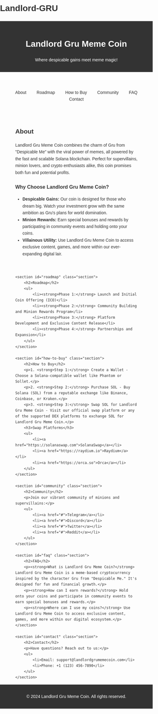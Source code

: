 # Landlord-GRU
<!DOCTYPE html>
<html lang="en">
<head>
    <meta charset="UTF-8">
    <meta name="viewport" content="width=device-width, initial-scale=1.0">
    <title>Landlord Gru Meme Coin</title>
    <style>
        body {
            font-family: Arial, sans-serif;
            line-height: 1.6;
            margin: 0;
            padding: 0;
            color: #333;
        }
        header, footer {
            background: #333;
            color: #fff;
            padding: 1em 0;
            text-align: center;
        }
        .container {
            width: 80%;
            margin: auto;
            overflow: hidden;
        }
        .section {
            padding: 2em 0;
        }
        nav {
            text-align: center;
            margin: 20px 0;
        }
        nav a {
            color: #333;
            text-decoration: none;
            margin: 0 15px;
        }
        nav a:hover {
            text-decoration: underline;
        }
    </style>
</head>
<body>

<header>
    <h1>Landlord Gru Meme Coin</h1>
    <p>Where despicable gains meet meme magic!</p>
</header>

<nav>
    <a href="#about">About</a>
    <a href="#roadmap">Roadmap</a>
    <a href="#how-to-buy">How to Buy</a>
    <a href="#community">Community</a>
    <a href="#faq">FAQ</a>
    <a href="#contact">Contact</a>
</nav>

<div class="container">
    <section id="about" class="section">
        <h2>About</h2>
        <p>Landlord Gru Meme Coin combines the charm of Gru from "Despicable Me" with the viral power of memes, all powered by the fast and scalable Solana blockchain. Perfect for supervillains, minion lovers, and crypto enthusiasts alike, this coin promises both fun and potential profits.</p>
        <h3>Why Choose Landlord Gru Meme Coin?</h3>
        <ul>
            <li><strong>Despicable Gains:</strong> Our coin is designed for those who dream big. Watch your investment grow with the same ambition as Gru's plans for world domination.</li>
            <li><strong>Minion Rewards:</strong> Earn special bonuses and rewards by participating in community events and holding onto your coins.</li>
            <li><strong>Villainous Utility:</strong> Use Landlord Gru Meme Coin to access exclusive content, games, and more within our ever-expanding digital lair.</li>
        </ul>
    </section>

    <section id="roadmap" class="section">
        <h2>Roadmap</h2>
        <ul>
            <li><strong>Phase 1:</strong> Launch and Initial Coin Offering (ICO)</li>
            <li><strong>Phase 2:</strong> Community Building and Minion Rewards Program</li>
            <li><strong>Phase 3:</strong> Platform Development and Exclusive Content Release</li>
            <li><strong>Phase 4:</strong> Partnerships and Expansion</li>
        </ul>
    </section>

    <section id="how-to-buy" class="section">
        <h2>How to Buy</h2>
        <p>1. <strong>Step 1:</strong> Create a Wallet - Choose a Solana-compatible wallet like Phantom or Sollet.</p>
        <p>2. <strong>Step 2:</strong> Purchase SOL - Buy Solana (SOL) from a reputable exchange like Binance, Coinbase, or Kraken.</p>
        <p>3. <strong>Step 3:</strong> Swap SOL for Landlord Gru Meme Coin - Visit our official swap platform or any of the supported DEX platforms to exchange SOL for Landlord Gru Meme Coin.</p>
        <h3>Swap Platforms</h3>
        <ul>
            <li><a href="https://solanaswap.com">SolanaSwap</a></li>
            <li><a href="https://raydium.io">Raydium</a></li>
            <li><a href="https://orca.so">Orca</a></li>
        </ul>
    </section>

    <section id="community" class="section">
        <h2>Community</h2>
        <p>Join our vibrant community of minions and supervillains:</p>
        <ul>
            <li><a href="#">Telegram</a></li>
            <li><a href="#">Discord</a></li>
            <li><a href="#">Twitter</a></li>
            <li><a href="#">Reddit</a></li>
        </ul>
    </section>

    <section id="faq" class="section">
        <h2>FAQ</h2>
        <p><strong>What is Landlord Gru Meme Coin?</strong> Landlord Gru Meme Coin is a meme-based cryptocurrency inspired by the character Gru from "Despicable Me." It's designed for fun and financial growth.</p>
        <p><strong>How can I earn rewards?</strong> Hold onto your coins and participate in community events to earn special bonuses and rewards.</p>
        <p><strong>Where can I use my coins?</strong> Use Landlord Gru Meme Coin to access exclusive content, games, and more within our digital ecosystem.</p>
    </section>

    <section id="contact" class="section">
        <h2>Contact</h2>
        <p>Have questions? Reach out to us:</p>
        <ul>
            <li>Email: support@landlordgrumemecoin.com</li>
            <li>Phone: +1 (123) 456-7890</li>
        </ul>
    </section>
</div>

<footer>
    <p>&copy; 2024 Landlord Gru Meme Coin. All rights reserved.</p>
</footer>

</body>
</html>
